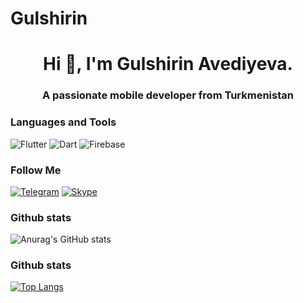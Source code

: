 # Gulshirin<h1 align="center">Hi 👋, I'm Gulshirin Avediyeva.</h1>
<h3 align="center">A passionate mobile developer from Turkmenistan</h3>

### Languages and Tools
![Flutter](https://img.shields.io/badge/-Flutter-090909?style=for-the-badge&logo=flutter&logoColor=47C5FB)
![Dart](https://img.shields.io/badge/-Dart-090909?style=for-the-badge&logo=dart&logoColor=097CDB)
![Firebase](https://img.shields.io/badge/-Firebase-090909?style=for-the-badge&logo=firebase&logoColor=F8C52C)


### Follow Me
[![Telegram](https://img.shields.io/badge/-Telegram-090909?style=for-the-badge&logo=telegram&logoColor=27A0D9)](https://t.me/Avediyeva)
[![Skype](https://img.shields.io/badge/-Skype-090909?style=for-the-badge&logo=skype&logoColor=27A0D9)](live:.cid.b992f556fe1c1283)

### Github stats
![Anurag's GitHub stats](https://github-readme-stats.vercel.app/api?username=Gulshirin&show_icons=true&theme=dark)

### Github stats
[![Top Langs](https://github-readme-stats.vercel.app/api/top-langs/?username=Dadebay)](https://github.com/anuraghazra/github-readme-stats)
